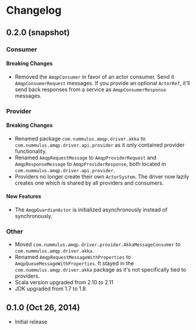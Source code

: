 # Changelog

## 0.2.0 (snapshot)

### Consumer

#### Breaking Changes

* Removed the `AmqpConsumer` in favor of an actor consumer. Send it `AmqpConsumerRequest` messages. If you provide an optional `ActorRef`, it'll send back responses from a service as `AmqpConsumerResponse` messages.

### Provider

#### Breaking Changes

* Renamed package `com.nummulus.amqp.driver.akka` to `com.nummulus.amqp.driver.api.provider` as it only contained provider functionality.
* Renamed `AmqpRequestMessage` to `AmqpProviderRequest` and `AmqpResponseMessage` to `AmqpProviderResponse`, both located in `com.nummulus.amqp.driver.api.provider`.
* Providers no longer create their own `ActorSystem`. The driver now lazily creates one which is shared by all providers and consumers.

#### New Features

* The `AmqpGuardianActor` is initialized asynchronously instead of synchronously.

### Other

* Moved `com.nummulus.amqp.driver.provider.AkkaMessageConsumer` to `com.nummulus.amqp.driver.akka`.
* Renamed `AmqpRequestMessageWithProperties` to `AmqpQueueMessageWithProperties`. It stayed in the `com.nummulus.amqp.driver.akka` package as it's not specifically tied to providers.
* Scala version upgraded from 2.10 to 2.11
* JDK upgraded from 1.7 to 1.8

## 0.1.0 (Oct 26, 2014)

* Initial release